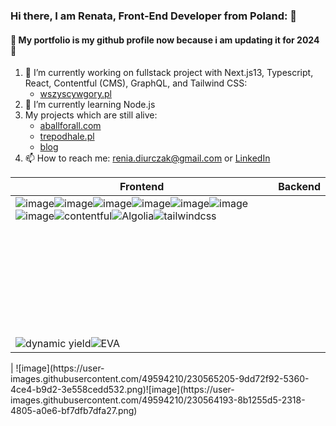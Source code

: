 ### Hi there, I am Renata, Front-End Developer from Poland: 👋
#### 🚧 My portfolio is my github profile now because i am updating it for 2024 🚧

1. 🔭 I’m currently working on fullstack project with Next.js13, Typescript, React, Contentful (CMS), GraphQL, and Tailwind CSS:
      - [wszyscywgory.pl](https://www.wszyscywgory.pl/)
2. 🌱 I’m currently learning Node.js
3. My projects which are still alive: 
      - [aballforall.com](https://aballforall.com) 
      - [trepodhale.pl](https://www.trepodhale.pl)
      - [blog](https://small-blog-about-js-and-me.vercel.app/)
5. 📫 How to reach me: renia.diurczak@gmail.com or [LinkedIn](https://www.linkedin.com/in/renata-diurczak/)

| Frontend     | Backend |
| ----------- | ----------- |
| ![image](https://user-images.githubusercontent.com/49594210/230564027-12a364b3-78c7-44e6-b08e-7deabfebdd1a.png)![image](https://user-images.githubusercontent.com/49594210/230564092-a9e95a5b-9518-42f5-a7ff-055cff990188.png)![image](https://user-images.githubusercontent.com/49594210/230564116-87dabd78-d88d-449e-bdd3-92996d4893dd.png)![image](https://user-images.githubusercontent.com/49594210/230564218-fbc28c3c-2667-4985-a04c-2a2459b487b8.png)![image](https://user-images.githubusercontent.com/49594210/230566839-17b6d7c4-824c-4105-88f0-cf2de31f15b3.png)![image](https://user-images.githubusercontent.com/49594210/230565600-9eb28dbb-5049-42db-8e5f-5f34980461da.png)![image](https://user-images.githubusercontent.com/49594210/230567811-f3eb7e78-02ce-48a7-a150-6d80e6691916.png)![contentful](https://github.com/user-attachments/assets/62ec542c-277c-4796-a850-3a67dc069a09)![Algolia](https://github.com/user-attachments/assets/03e3c2d5-0c6f-4954-b179-89a3d606590d)![tailwindcss](https://github.com/user-attachments/assets/4fe9f541-c4b4-4e3b-ae6f-e6771f7d1014)![dynamic yield](https://github.com/user-attachments/assets/fe2a881a-b508-41d7-bc93-d99674d85943)![EVA](https://github.com/user-attachments/assets/ea2a48bc-954f-457f-b62d-3e36d11ebc79)<svg width="200" height="200" viewBox="0 0 200 200" fill="none" xmlns="http://www.w3.org/2000/svg">
<path d="M28.4064 22.1145H31.9492L24.8635 9.88L17.7778 22.1145H21.3206L21.3213 22.1134H21.3225L23.0939 19.0548H23.0927L24.8635 15.9973L24.8641 15.9983L24.8644 15.9979L24.8651 16L28.4064 22.1145Z" fill="black"/>
<path d="M12.4635 9.88111L0.949219 9.88111L0.949219 12.8817L10.6443 12.8817L16.0064 22.1156L23.0921 9.88111H19.5492L16.0064 15.9984L12.4635 9.88111Z" fill="black"/>
<path d="M14.2247 22.1156L0.949219 22.1156L0.949219 19.1151L12.4917 19.1151L14.2247 22.1156Z" fill="black"/>
<path d="M9.84323 14.5271L11.5427 17.4696L0.949219 17.4696L0.949219 14.5271L9.84323 14.5271Z" fill="black"/>
</svg> | ![image](https://user-images.githubusercontent.com/49594210/230565205-9dd72f92-5360-4ce4-b9d2-3e558cedd532.png)![image](https://user-images.githubusercontent.com/49594210/230564193-8b1255d5-2318-4805-a0e6-bf7dfb7dfa27.png)






<!--
**reniuszka/reniuszka** is a ✨ _special_ ✨ repository because its `README.md` (this file) appears on your GitHub profile.

Here are some ideas to get you started:

- 🔭 I’m currently working on ...
- 🌱 I’m currently learning ...
- 👯 I’m looking to collaborate on ...
- 🤔 I’m looking for help with ...
- 💬 Ask me about ...
- 📫 How to reach me: ...
- 😄 Pronouns: ...
- ⚡ Fun fact: ...
-->
